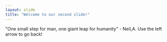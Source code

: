 ```yaml
---
layout: slide
title: "Welcome to our second slide!"
---
```

"One small step for man, one giant leap for humanity" - Neil,A.
Use the left arrow to go back!
